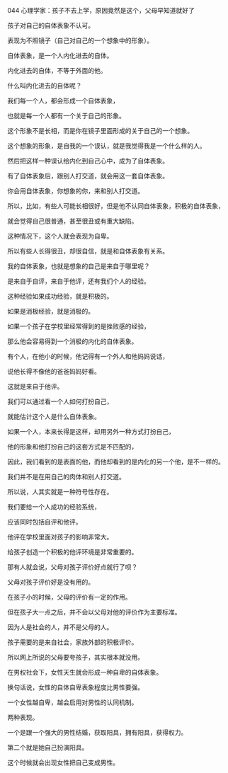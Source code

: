 044 心理学家：孩子不去上学，原因竟然是这个，父母早知道就好了



孩子对自己的自体表象不认可。

表现为不照镜子（自己对自己的一个想象中的形象）。



自体表象，是一个人内化进去的自体。

内化进去的自体，不等于外面的他。

什么叫内化进去的自体呢？



我们每一个人，都会形成一个自体表象，

也就是每一个人都有一个关于自己的形象。

这个形象不是长相，而是你在镜子里面形成的关于自己的一个想象。

这个想象的形象，是自我的一个误认，就是我觉得我是一个什么样的人。

然后把这样一种误认给内化到自己心中，成为了自体表象。



有了自体表象后，跟别人打交道，就会用这一套自体表象。

你会用自体表象，你想象的你，来和别人打交道。

所以，比如，有些人可能长相很好，但是他不认同自体表象，积极的自体表象，

就会觉得自己很普通，甚至很丑或有重大缺陷。

这种情况下，这个人就会表现为自卑。

所以有些人长得很丑，却很自信，就是和自体表象有关系。



我的自体表象，也就是想象的自己是来自于哪里呢？

是来自于自评，来自于他评，还有我们个人的经验。

这种经验如果成功经验，就是积极的。

如果是消极经验，就是消极的。



如果一个孩子在学校里经常得到的是挫败感的经验，

那么他会容易得到一个消极的内化的自体表象。



有个人，在他小的时候，他记得有一个外人和他妈妈说话，

说他长得不像他的爸爸妈妈好看。

这就是来自于他评。



我们可以通过看一个人如何打扮自己，

就能估计这个人是什么自体表象。

如果一个人，本来长得是这样，却用另外一种方式打扮自己，

他的形象和他打扮自己的这套方式是不匹配的，

因此，我们看到的是表面的他，而他却看到的是内化的另一个他，是不一样的。



我们并不是在用自己的肉体和别人打交道。

所以说，人其实就是一种符号性存在。



我们要给一个人成功的经验系统，

应该同时包括自评和他评。

他评在学校里面对孩子的影响非常大。

给孩子创造一个积极的他评环境是非常重要的。

那有人就会说，父母对孩子评价好点就行了呗？

父母对孩子评价好是没有用的。



在孩子小的时候，父母的评价有一定的作用。

但在孩子大一点之后，并不会以父母对他的评价作为主要标准。

因为人是社会的人，并不是父母的人。

孩子需要的是来自社会，家族外部的积极评价。

所以网上所说的父母要夸孩子，其实根本就没用。



在男权社会下，女性天生就会形成一种自卑的自体表象。

换句话说，女性的自体自卑表象程度比男性要强。



一个女性越自卑，越会启用对男性的认同机制。

两种表现。

一个是跟一个强大的男性结婚，获取阳具，拥有阳具，获得权力。

第二个就是她自己扮演阳具。

这个时候就会出现女性把自己变成男性。



